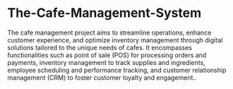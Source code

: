 # The-Cafe-Management-System 
The cafe management project aims to streamline operations, enhance customer experience, and optimize inventory management through digital solutions tailored to the unique needs of cafes.
It encompasses functionalities such as point of sale (POS) for processing orders and payments, inventory management to track supplies and ingredients, employee scheduling and performance tracking, and customer relationship management (CRM) to foster customer loyalty and engagement..
